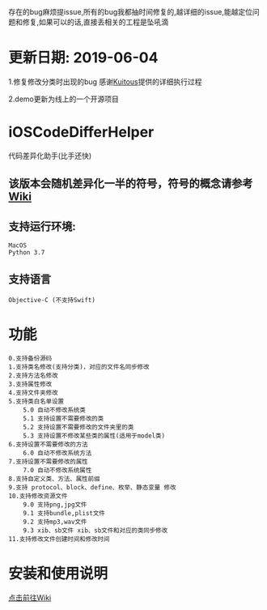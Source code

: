 存在的bug麻烦提issue,所有的bug我都抽时间修复的,越详细的issue,能越定位问题和修复,如果可以的话,直接丢相关的工程是坠吼滴

# 更新日期: 2019-06-04 

1.修复修改分类时出现的bug 感谢[Kuitous](https://github.com/Kuitous)提供的详细执行过程

2.demo更新为线上的一个开源项目

# iOSCodeDifferHelper
代码差异化助手(比手还快)

## 该版本会随机差异化一半的符号，符号的概念请参考[Wiki](https://github.com/rowliny/iOSCodeDifferHelper/wiki)

## 支持运行环境:

```
MacOS
Python 3.7
```

## 支持语言

```
Objective-C (不支持Swift)
```

# 功能

```
0.支持备份源码
1.支持类名修改(支持分类)，对应的文件名同步修改
2.支持方法名修改
3.支持属性修改
4.支持文件夹修改
5.支持类白名单设置
    5.0 自动不修改系统类
    5.1 支持设置不需要修改的类
    5.2 支持设置不需要修改的文件夹里的类
    5.3 支持设置不修改某些类的属性(适用于model类)
6.支持设置不需要修改的方法
    6.0 自动不修改系统方法
7.支持设置不需要修改的属性
    7.0 自动不修改系统属性
8.支持自定义类、方法、属性前缀
9.支持 protocol、block、define、枚举、静态变量 修改
10.支持修改资源文件
    9.0 支持png,jpg文件
    9.1 支持bundle,plist文件
    9.2 支持mp3,wav文件
    9.3 xib、sb文件 xib、sb文件和对应的类同步修改
11.支持修改文件创建时间和修改时间
```

# 安装和使用说明
[点击前往Wiki](https://github.com/rowliny/iOSCodeDifferHelper/wiki)







